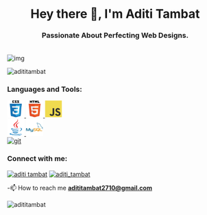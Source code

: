 <h1 align="center">Hey there 👋, I'm Aditi Tambat</h1>
<h3 align="center">Passionate About Perfecting Web Designs.</h3>
<br>
<img align="center" alt="img" width="400" src="umiko-ahagon-desktop-programming-eg5f8g2281ekfhde.gif">
<br>
<p align="left"> 
  <img src="https://komarev.com/ghpvc/?username=adititambat&label=Profile%20views&color=0e75b6&style=flat" alt="adititambat" /> </p>
<h3 align="left">Languages and Tools:</h3>
<p align="left"> <a href="https://www.w3schools.com/css/" target="_blank" rel="noreferrer"> 
  <img src="https://raw.githubusercontent.com/devicons/devicon/master/icons/css3/css3-original-wordmark.svg" alt="css3" width="40" height="40"/> </a> 
  <a href="https://www.w3.org/html/" target="_blank" rel="noreferrer"> 
    <img src="https://raw.githubusercontent.com/devicons/devicon/master/icons/html5/html5-original-wordmark.svg" alt="html5" width="40" height="40"/> </a> 
  <a href="https://developer.mozilla.org/en-US/docs/Web/JavaScript" target="_blank" rel="noreferrer">
    <img src="https://raw.githubusercontent.com/devicons/devicon/master/icons/javascript/javascript-original.svg" alt="javascript" width="40" height="40"/> </a>
  <br>
  <a href="https://www.java.com" target="_blank" rel="noreferrer"> 
    <img src="https://raw.githubusercontent.com/devicons/devicon/master/icons/java/java-original.svg" alt="java" width="40" height="40"/> </a>
  <a href="https://www.mysql.com/" target="_blank" rel="noreferrer"> 
    <img src="https://raw.githubusercontent.com/devicons/devicon/master/icons/mysql/mysql-original-wordmark.svg" alt="mysql" width="40" height="40"/> </a>
  <br>
  <a href="https://git-scm.com/" target="_blank" rel="noreferrer">
    <img src="https://www.vectorlogo.zone/logos/git-scm/git-scm-icon.svg" alt="git" width="40" height="40"/> </a> 
</p>

<h3 align="left">Connect with me:</h3>
<p align="left">
 <a href="https://linkedin.com/in/aditi tambat" target="blank">
   <img align="center" src="https://raw.githubusercontent.com/rahuldkjain/github-profile-readme-generator/master/src/images/icons/Social/linked-in-alt.svg" alt="aditi tambat" height="30" width="40" /></a>
 <a href="https://www.leetcode.com/aditi_tambat" target="blank">
   <img align="center" src="https://raw.githubusercontent.com/rahuldkjain/github-profile-readme-generator/master/src/images/icons/Social/leet-code.svg" alt="aditi_tambat" height="30" width="40" /></a>
</p>  

-📫 How to reach me **adititambat2710@gmail.com**


<p><img align="center" src="https://github-readme-stats.vercel.app/api/top-langs?username=adititambat&show_icons=true&locale=en&layout=compact" alt="adititambat" /></p>

